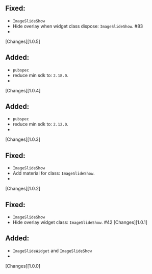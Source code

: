 
## Fixed:
- `ImageSlideShow`
- Hide overlay when widget class dispose: `ImageSlideShow`. #83
- 
[Changes][1.0.5]

## Added:
- `pubspec`
- reduce min sdk to: `2.18.0`.
- 
[Changes][1.0.4]

## Added:
- `pubspec`
- reduce min sdk to: `2.12.0`.
- 
[Changes][1.0.3]

## Fixed:
- `ImageSlideShow`
- Add material for class: `ImageSlideShow`.
- 
[Changes][1.0.2]

## Fixed:
- `ImageSlideShow`
- Hide overlay widget class: `ImageSlideShow`. #42
[Changes][1.0.1]

## Added:
- `ImageSlideWidget` and `ImageSlideShow`
- 
[Changes][1.0.0]